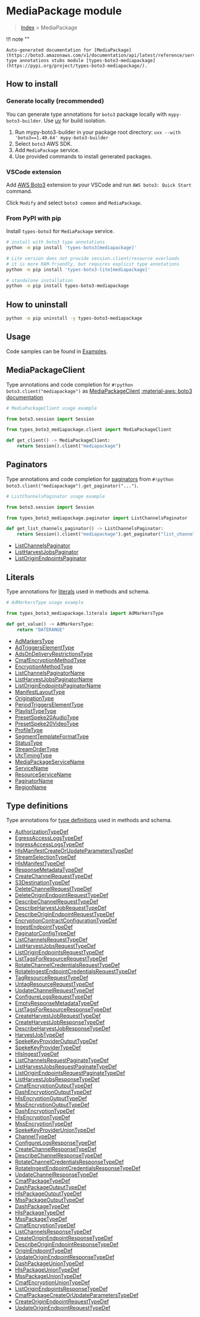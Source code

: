 #  MediaPackage module

> [Index](../README.md) > MediaPackage

!!! note ""

    Auto-generated documentation for [MediaPackage](https://boto3.amazonaws.com/v1/documentation/api/latest/reference/services/mediapackage.html#mediapackage)
    type annotations stubs module [types-boto3-mediapackage](https://pypi.org/project/types-boto3-mediapackage/).

## How to install

### Generate locally (recommended)

You can generate type annotations for `boto3` package locally with `mypy-boto3-builder`.
Use [uv](https://docs.astral.sh/uv/getting-started/installation/) for build isolation.

1. Run mypy-boto3-builder in your package root directory: `uvx --with 'boto3==1.40.64' mypy-boto3-builder`
1. Select `boto3` AWS SDK.
1. Add `MediaPackage` service.
1. Use provided commands to install generated packages.


### VSCode extension

Add [AWS Boto3](https://marketplace.visualstudio.com/items?itemName=Boto3typed.boto3-ide)
extension to your VSCode and run `AWS boto3: Quick Start` command.

Click `Modify` and select `boto3 common` and `MediaPackage`.


### From PyPI with pip

Install `types-boto3` for `MediaPackage` service.

```bash
# install with boto3 type annotations
python -m pip install 'types-boto3[mediapackage]'

# Lite version does not provide session.client/resource overloads
# it is more RAM-friendly, but requires explicit type annotations
python -m pip install 'types-boto3-lite[mediapackage]'

# standalone installation
python -m pip install types-boto3-mediapackage
```



## How to uninstall

```bash
python -m pip uninstall -y types-boto3-mediapackage
```

## Usage

Code samples can be found in [Examples](./usage.md).

## MediaPackageClient

Type annotations and code completion for  `#!python boto3.client("mediapackage")` as [MediaPackageClient](./client.md)
[:material-aws: boto3 documentation](https://boto3.amazonaws.com/v1/documentation/api/latest/reference/services/mediapackage.html#MediaPackage.Client)

```python
# MediaPackageClient usage example

from boto3.session import Session

from types_boto3_mediapackage.client import MediaPackageClient

def get_client() -> MediaPackageClient:
    return Session().client("mediapackage")
```


## Paginators

Type annotations and code completion for [paginators](./paginators.md)
from `#!python boto3.client("mediapackage").get_paginator("...")`.

```python
# ListChannelsPaginator usage example

from boto3.session import Session

from types_boto3_mediapackage.paginator import ListChannelsPaginator

def get_list_channels_paginator() -> ListChannelsPaginator:
    return Session().client("mediapackage").get_paginator("list_channels"))
```

- [ListChannelsPaginator](./paginators.md#listchannelspaginator)
- [ListHarvestJobsPaginator](./paginators.md#listharvestjobspaginator)
- [ListOriginEndpointsPaginator](./paginators.md#listoriginendpointspaginator)









## Literals

Type annotations for [literals](./literals.md) used in methods and schema.

```python
# AdMarkersType usage example

from types_boto3_mediapackage.literals import AdMarkersType

def get_value() -> AdMarkersType:
    return "DATERANGE"
```

- [AdMarkersType](./literals.md#admarkerstype)
- [AdTriggersElementType](./literals.md#adtriggerselementtype)
- [AdsOnDeliveryRestrictionsType](./literals.md#adsondeliveryrestrictionstype)
- [CmafEncryptionMethodType](./literals.md#cmafencryptionmethodtype)
- [EncryptionMethodType](./literals.md#encryptionmethodtype)
- [ListChannelsPaginatorName](./literals.md#listchannelspaginatorname)
- [ListHarvestJobsPaginatorName](./literals.md#listharvestjobspaginatorname)
- [ListOriginEndpointsPaginatorName](./literals.md#listoriginendpointspaginatorname)
- [ManifestLayoutType](./literals.md#manifestlayouttype)
- [OriginationType](./literals.md#originationtype)
- [PeriodTriggersElementType](./literals.md#periodtriggerselementtype)
- [PlaylistTypeType](./literals.md#playlisttypetype)
- [PresetSpeke20AudioType](./literals.md#presetspeke20audiotype)
- [PresetSpeke20VideoType](./literals.md#presetspeke20videotype)
- [ProfileType](./literals.md#profiletype)
- [SegmentTemplateFormatType](./literals.md#segmenttemplateformattype)
- [StatusType](./literals.md#statustype)
- [StreamOrderType](./literals.md#streamordertype)
- [UtcTimingType](./literals.md#utctimingtype)
- [MediaPackageServiceName](./literals.md#mediapackageservicename)
- [ServiceName](./literals.md#servicename)
- [ResourceServiceName](./literals.md#resourceservicename)
- [PaginatorName](./literals.md#paginatorname)
- [RegionName](./literals.md#regionname)




## Type definitions

Type annotations for [type definitions](./type_defs.md) used in methods and schema.

- [AuthorizationTypeDef](./type_defs.md#authorizationtypedef)
- [EgressAccessLogsTypeDef](./type_defs.md#egressaccesslogstypedef)
- [IngressAccessLogsTypeDef](./type_defs.md#ingressaccesslogstypedef)
- [HlsManifestCreateOrUpdateParametersTypeDef](./type_defs.md#hlsmanifestcreateorupdateparameterstypedef)
- [StreamSelectionTypeDef](./type_defs.md#streamselectiontypedef)
- [HlsManifestTypeDef](./type_defs.md#hlsmanifesttypedef)
- [ResponseMetadataTypeDef](./type_defs.md#responsemetadatatypedef)
- [CreateChannelRequestTypeDef](./type_defs.md#createchannelrequesttypedef)
- [S3DestinationTypeDef](./type_defs.md#s3destinationtypedef)
- [DeleteChannelRequestTypeDef](./type_defs.md#deletechannelrequesttypedef)
- [DeleteOriginEndpointRequestTypeDef](./type_defs.md#deleteoriginendpointrequesttypedef)
- [DescribeChannelRequestTypeDef](./type_defs.md#describechannelrequesttypedef)
- [DescribeHarvestJobRequestTypeDef](./type_defs.md#describeharvestjobrequesttypedef)
- [DescribeOriginEndpointRequestTypeDef](./type_defs.md#describeoriginendpointrequesttypedef)
- [EncryptionContractConfigurationTypeDef](./type_defs.md#encryptioncontractconfigurationtypedef)
- [IngestEndpointTypeDef](./type_defs.md#ingestendpointtypedef)
- [PaginatorConfigTypeDef](./type_defs.md#paginatorconfigtypedef)
- [ListChannelsRequestTypeDef](./type_defs.md#listchannelsrequesttypedef)
- [ListHarvestJobsRequestTypeDef](./type_defs.md#listharvestjobsrequesttypedef)
- [ListOriginEndpointsRequestTypeDef](./type_defs.md#listoriginendpointsrequesttypedef)
- [ListTagsForResourceRequestTypeDef](./type_defs.md#listtagsforresourcerequesttypedef)
- [RotateChannelCredentialsRequestTypeDef](./type_defs.md#rotatechannelcredentialsrequesttypedef)
- [RotateIngestEndpointCredentialsRequestTypeDef](./type_defs.md#rotateingestendpointcredentialsrequesttypedef)
- [TagResourceRequestTypeDef](./type_defs.md#tagresourcerequesttypedef)
- [UntagResourceRequestTypeDef](./type_defs.md#untagresourcerequesttypedef)
- [UpdateChannelRequestTypeDef](./type_defs.md#updatechannelrequesttypedef)
- [ConfigureLogsRequestTypeDef](./type_defs.md#configurelogsrequesttypedef)
- [EmptyResponseMetadataTypeDef](./type_defs.md#emptyresponsemetadatatypedef)
- [ListTagsForResourceResponseTypeDef](./type_defs.md#listtagsforresourceresponsetypedef)
- [CreateHarvestJobRequestTypeDef](./type_defs.md#createharvestjobrequesttypedef)
- [CreateHarvestJobResponseTypeDef](./type_defs.md#createharvestjobresponsetypedef)
- [DescribeHarvestJobResponseTypeDef](./type_defs.md#describeharvestjobresponsetypedef)
- [HarvestJobTypeDef](./type_defs.md#harvestjobtypedef)
- [SpekeKeyProviderOutputTypeDef](./type_defs.md#spekekeyprovideroutputtypedef)
- [SpekeKeyProviderTypeDef](./type_defs.md#spekekeyprovidertypedef)
- [HlsIngestTypeDef](./type_defs.md#hlsingesttypedef)
- [ListChannelsRequestPaginateTypeDef](./type_defs.md#listchannelsrequestpaginatetypedef)
- [ListHarvestJobsRequestPaginateTypeDef](./type_defs.md#listharvestjobsrequestpaginatetypedef)
- [ListOriginEndpointsRequestPaginateTypeDef](./type_defs.md#listoriginendpointsrequestpaginatetypedef)
- [ListHarvestJobsResponseTypeDef](./type_defs.md#listharvestjobsresponsetypedef)
- [CmafEncryptionOutputTypeDef](./type_defs.md#cmafencryptionoutputtypedef)
- [DashEncryptionOutputTypeDef](./type_defs.md#dashencryptionoutputtypedef)
- [HlsEncryptionOutputTypeDef](./type_defs.md#hlsencryptionoutputtypedef)
- [MssEncryptionOutputTypeDef](./type_defs.md#mssencryptionoutputtypedef)
- [DashEncryptionTypeDef](./type_defs.md#dashencryptiontypedef)
- [HlsEncryptionTypeDef](./type_defs.md#hlsencryptiontypedef)
- [MssEncryptionTypeDef](./type_defs.md#mssencryptiontypedef)
- [SpekeKeyProviderUnionTypeDef](./type_defs.md#spekekeyprovideruniontypedef)
- [ChannelTypeDef](./type_defs.md#channeltypedef)
- [ConfigureLogsResponseTypeDef](./type_defs.md#configurelogsresponsetypedef)
- [CreateChannelResponseTypeDef](./type_defs.md#createchannelresponsetypedef)
- [DescribeChannelResponseTypeDef](./type_defs.md#describechannelresponsetypedef)
- [RotateChannelCredentialsResponseTypeDef](./type_defs.md#rotatechannelcredentialsresponsetypedef)
- [RotateIngestEndpointCredentialsResponseTypeDef](./type_defs.md#rotateingestendpointcredentialsresponsetypedef)
- [UpdateChannelResponseTypeDef](./type_defs.md#updatechannelresponsetypedef)
- [CmafPackageTypeDef](./type_defs.md#cmafpackagetypedef)
- [DashPackageOutputTypeDef](./type_defs.md#dashpackageoutputtypedef)
- [HlsPackageOutputTypeDef](./type_defs.md#hlspackageoutputtypedef)
- [MssPackageOutputTypeDef](./type_defs.md#msspackageoutputtypedef)
- [DashPackageTypeDef](./type_defs.md#dashpackagetypedef)
- [HlsPackageTypeDef](./type_defs.md#hlspackagetypedef)
- [MssPackageTypeDef](./type_defs.md#msspackagetypedef)
- [CmafEncryptionTypeDef](./type_defs.md#cmafencryptiontypedef)
- [ListChannelsResponseTypeDef](./type_defs.md#listchannelsresponsetypedef)
- [CreateOriginEndpointResponseTypeDef](./type_defs.md#createoriginendpointresponsetypedef)
- [DescribeOriginEndpointResponseTypeDef](./type_defs.md#describeoriginendpointresponsetypedef)
- [OriginEndpointTypeDef](./type_defs.md#originendpointtypedef)
- [UpdateOriginEndpointResponseTypeDef](./type_defs.md#updateoriginendpointresponsetypedef)
- [DashPackageUnionTypeDef](./type_defs.md#dashpackageuniontypedef)
- [HlsPackageUnionTypeDef](./type_defs.md#hlspackageuniontypedef)
- [MssPackageUnionTypeDef](./type_defs.md#msspackageuniontypedef)
- [CmafEncryptionUnionTypeDef](./type_defs.md#cmafencryptionuniontypedef)
- [ListOriginEndpointsResponseTypeDef](./type_defs.md#listoriginendpointsresponsetypedef)
- [CmafPackageCreateOrUpdateParametersTypeDef](./type_defs.md#cmafpackagecreateorupdateparameterstypedef)
- [CreateOriginEndpointRequestTypeDef](./type_defs.md#createoriginendpointrequesttypedef)
- [UpdateOriginEndpointRequestTypeDef](./type_defs.md#updateoriginendpointrequesttypedef)


